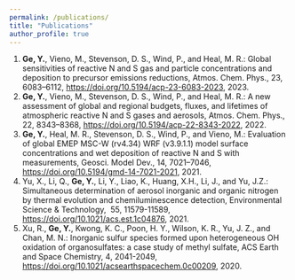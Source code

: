 ```yaml
---
permalink: /publications/
title: "Publications"
author_profile: true
---
```


1. <b>Ge, Y.</b>, Vieno, M., Stevenson, D. S., Wind, P., and Heal, M. R.: Global sensitivities of reactive N and S gas and particle concentrations and deposition to precursor emissions reductions, Atmos. Chem. Phys., 23, 6083–6112, <a href="https://doi.org/10.5194/acp-23-6083-2023">https://doi.org/10.5194/acp-23-6083-2023</a>, 2023.<br>
2. <b>Ge, Y.</b>, Vieno, M., Stevenson, D. S., Wind, P., and Heal, M. R.: A new assessment of global and regional budgets, fluxes, and lifetimes of atmospheric reactive N and S gases and aerosols, Atmos. Chem. Phys., 22, 8343–8368,  <a href="https://doi.org/10.5194/acp-22-8343-2022">https://doi.org/10.5194/acp-22-8343-2022</a>, 2022.<br>
3. <b>Ge, Y.</b>, Heal, M. R., Stevenson, D. S., Wind, P., and Vieno, M.: Evaluation of global EMEP MSC-W (rv4.34) WRF (v3.9.1.1) model surface concentrations and wet deposition of reactive N and S with measurements, Geosci. Model Dev., 14, 7021–7046, <a href="https://doi.org/10.5194/gmd-14-7021-2021">https://doi.org/10.5194/gmd-14-7021-2021</a>, 2021.<br>
4. Yu, X., Li, Q., <b>Ge, Y.</b>, Li, Y., Liao, K., Huang, X.H., Li, J., and Yu, J.Z.: Simultaneous determination of aerosol inorganic and organic nitrogen by thermal evolution and chemiluminescence detection, Environmental Science & Technology,  55, 11579-11589, <a href="https://doi.org/10.1021/acs.est.1c04876">https://doi.org/10.1021/acs.est.1c04876</a>, 2021.<br>
5. Xu, R., <b>Ge, Y.</b>, Kwong, K. C., Poon, H. Y., Wilson, K. R., Yu, J. Z., and Chan, M. N.: Inorganic sulfur species formed upon heterogeneous OH oxidation of organosulfates: a case study of methyl sulfate, ACS Earth and Space Chemistry, 4, 2041-2049, <a href="https://doi.org/10.1021/acsearthspacechem.0c00209">https://doi.org/10.1021/acsearthspacechem.0c00209</a>, 2020.


<!-- {% if author.googlescholar %}
  You can also find my articles on <u><a href="{{author.googlescholar}}">my Google Scholar profile</a>.</u>
{% endif %}

{% include base_path %}

{% for post in site.publications reversed %}
  {% include archive-single.html %}
{% endfor %} -->
